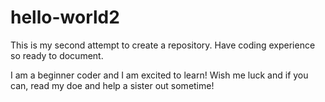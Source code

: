 # hello-world2
This is my second attempt to create a repository. Have coding experience so ready to document. 

I am a beginner coder and I am excited to learn! Wish me luck and if you can, read my doe and help a sister out sometime!
